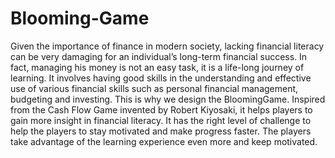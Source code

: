 # Blooming-Game

Given the importance of finance in modern society, lacking financial literacy can be very damaging for an individual’s long-term financial success. 
In fact, managing his money is not an easy task, it is a life-long journey of learning. 
It involves having good skills in the understanding and effective use of various financial skills such as personal financial management, budgeting and investing. This is why we design the
BloomingGame. 
Inspired from the Cash Flow Game invented by Robert Kiyosaki, it helps players to gain more insight in financial literacy. 
It has the right level of challenge to help the players to stay motivated and make progress faster. 
The players take advantage of the learning experience even more and keep motivated. 
